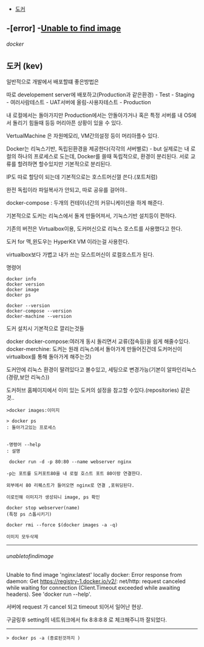 - [도커](#docker)


-[error]
  -[Unable to find image](#unabletofindimage)
---


###### docker

도커 (kev)
-

일반적으로 개발에서 배포할떄 좋은방법은

따로 developement server에 배포하고(Production과 같은환경) - Test - Staging - 여러사람테스트 - UAT서버에 올림-사용자테스트 - Production

내 로컬에서는 돌아가지만 Production에서는 안돌아가거나 혹은 특정 서버를 내 OS에서 돌리기 힘들때
등등 머리아픈 상황이 있을 수 있다.

VertualMachine 은 자원메모리, VM간의설정 등이 머리아플수 있다.

Docker는 리눅스기반, 독립된환경을 제공한다(각각의 서버별로) - but 실제로는 내 로컬의 하나의 프로세스로 도는데, Docker를 쓸때 독립적으로, 환경이 분리된다. 서로 교류를 할려하면 할수있지만 기본적으로 분리된다.

IP도 따로 할당이 되는데 기본적으로는 호스트머신껄 쓴다.(포트처럼)

완전 독립이라 파일복사가 안되고, 따로 공유를 걸어야..

docker-compose : 두개의 컨테이너간의 커뮤니케이션을 하게 해준다.

기본적으로 도커는 리눅스에서 돌게 만들어져서, 기눅스기반 설치등이 편하다.

기존의 버전은 Virtualbox이용, 도커머신으로 리눅스 호스트를 사용했다고 한다.

도커 for 맥,윈도우는 HyperKit VM 이라는걸 사용한다.

virtualbox보다 가볍고 내가 쓰는 모스트머신이 로컬호스트가 된다.

명령어
```
docker info
docker version
docker image
docker ps

docker --version
docker-compose --version
docker-machine --version
```

도커 설치시 기본적으로 깔리는것들

docker
docker-compose:여러개 동시 돌리면서 교류(접속등)을 쉽게 해줄수있다.
docker-merchine: 도커는 원래 리눅스에서 돌아가게 만들어진건데 도커머신이 virtualbox를 통해 돌아가게 해주는것)

도커안에 리눅스 환경이 딸려있다고 볼수있고, 세팅으로 변경가능(기본이 알파인리눅스(경량,보안 리눅스))

[](https://hub.docker.com)
도커허브 홈페이지에서 이미 있는 도커의 설정을 참고할 수있다.(repositories) 같은것..
```
>docker images:이미지
```
```
> docker ps
: 돌아가고있는 프로세스


```
```
-명령어 --help
: 설명
```
```
 docker run -d -p 80:80 --name webserver nginx

-p는 포트를 도커포트80을 내 로컬 호스트 포트 80이랑 연결한다.

외부에서 80 리퀘스트가 들어오면 nginx로 연결 ,포워딩된다.

이로인해 이미지가 생성되니 image, ps 확인

docker stop webserver(name)
(특정 ps 스톱시키기)

docker rmi --force $(docker images -a -q)

이미지 모두삭제
```


---

###### unabletofindimage

Unable to find image 'nginx:latest' locally
docker: Error response from daemon: Get https://registry-1.docker.io/v2/: net/http: request canceled while waiting for connection (Client.Timeout exceeded while awaiting headers).
See 'docker run --help'.

서버에 request 가 cancel 되고 timeout 되어서 일어난 현상.

구글링후 setting의 네트워크에서 fix 8:8:8:8 로 체크해주니까 잘되었다.



---

```
> docker ps -a (종료된것까지 )
```
